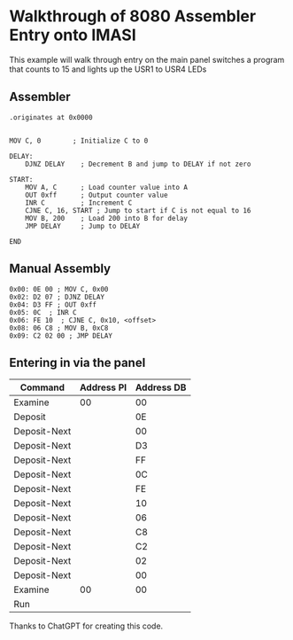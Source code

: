 # Walkthrough of 8080 Assembler Entry onto IMASI
This example will walk through entry on the main panel switches a program that counts to 15 and lights up the USR1 to USR4 LEDs

## Assembler

```
.originates at 0x0000


MOV C, 0        ; Initialize C to 0

DELAY:
    DJNZ DELAY    ; Decrement B and jump to DELAY if not zero

START:
    MOV A, C      ; Load counter value into A
    OUT 0xff      ; Output counter value
    INR C         ; Increment C
    CJNE C, 16, START ; Jump to start if C is not equal to 16
    MOV B, 200    ; Load 200 into B for delay
    JMP DELAY     ; Jump to DELAY

END
```

## Manual Assembly

```
0x00: 0E 00 ; MOV C, 0x00
0x02: D2 07 ; DJNZ DELAY
0x04: D3 FF ; OUT 0xff
0x05: 0C  ; INR C
0x06: FE 10  ; CJNE C, 0x10, <offset>
0x08: 06 C8 ; MOV B, 0xC8
0x09: C2 02 00 ; JMP DELAY
```

## Entering in via the panel

| Command | Address PI | Address DB |
|---------|------------|------------|
| Examine | 00 | 00 |
| Deposit |  | 0E |
| Deposit-Next | | 00| 
| Deposit-Next | | D3| 
| Deposit-Next | | FF| 
| Deposit-Next | | 0C| 
| Deposit-Next | | FE| 
| Deposit-Next | | 10| 
| Deposit-Next | | 06| 
| Deposit-Next | | C8| 
| Deposit-Next | | C2| 
| Deposit-Next | | 02| 
| Deposit-Next | | 00|
| Examine | 00 | 00 |
| Run | | |

Thanks to ChatGPT for creating this code.

